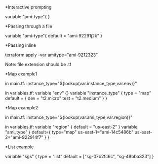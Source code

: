 *Interactive prompting

variable "ami-type"{
}

*Passing through a file

variable "ami-type"{
default = "ami-92291j2k"
}

*Passing inline

terraform apply -var amitype="ami-9212323"


Note: file extension should be .tf


*Map example1

in main.tf:
instance_type="${lookup(var.instance_type,var.env)}"

in variables.tf:
variable "env" {}
variable "instance_type" {
	type = "map"
	default = {
		dev = "t2.micro"
		test = "t2.medium"
	}
}

*Map example2

in main.tf:
instance_type="${lookup(var.ami_type,var.region)}"

in variables.tf:
variable "region" {
	default = "us-east-2"
}
variable "ami_type" {
	default={
		type="map"
		us-east-1="ami-14c5486b"
		us-east-2="ami-922914f7"
	}
}

*List example

variable "sgs" {
	type = "list"
	default = ["sg-07b2fc6c", "sg-48bba323"]
}

